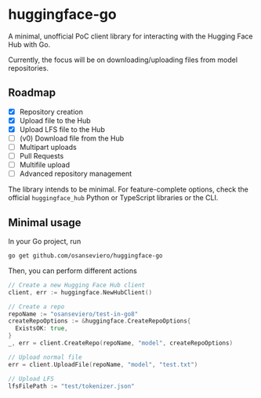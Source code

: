 # huggingface-go

A minimal, unofficial PoC client library for interacting with the Hugging Face Hub with Go.

Currently, the focus will be on downloading/uploading files from model repositories.

## Roadmap

- [x] Repository creation
- [x] Upload file to the Hub
- [x] Upload LFS file to the Hub
- [ ] (v0) Download file from the Hub
- [ ] Multipart uploads
- [ ] Pull Requests
- [ ] Multifile upload
- [ ] Advanced repository management

The library intends to be minimal. For feature-complete options, check the official `huggingface_hub` Python or TypeScript libraries or the CLI.

## Minimal usage

In your Go project, run

```bash
go get github.com/osanseviero/huggingface-go
```

Then, you can perform different actions

```go
// Create a new Hugging Face Hub client
client, err := huggingface.NewHubClient()

// Create a repo
repoName := "osanseviero/test-in-go8" 
createRepoOptions := &huggingface.CreateRepoOptions{
  ExistsOK: true,
}
_, err = client.CreateRepo(repoName, "model", createRepoOptions)

// Upload normal file
err = client.UploadFile(repoName, "model", "test.txt")

// Upload LFS
lfsFilePath := "test/tokenizer.json"
```
